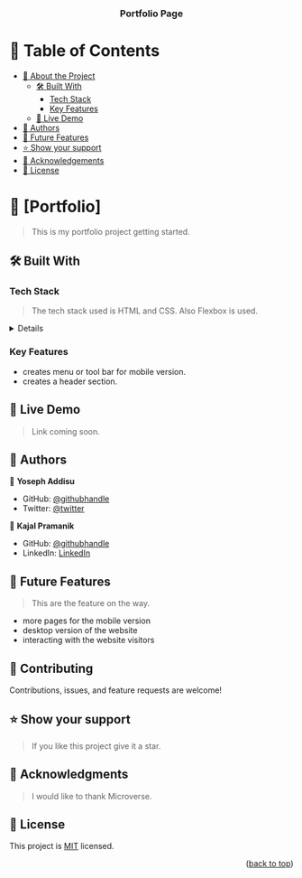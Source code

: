 <a name="readme-top"></a>

<!--
HOW TO USE:
This is an example of how you may give instructions on setting up your project locally.

Modify this file to match your project and remove sections that don't apply.

REQUIRED SECTIONS:
- Table of Contents
- About the Project
  - Built With
  - Live Demo
- Getting Started
- Authors
- Future Features
- Contributing
- Show your support
- Acknowledgements
- License

OPTIONAL SECTIONS:
- FAQ

After you're finished please remove all the comments and instructions!
-->

<div align="center">
  <h3><b>Portfolio Page</b></h3>
</div>

<!-- TABLE OF CONTENTS -->

# 📗 Table of Contents

- [📖 About the Project](#about-project)
  - [🛠 Built With](#built-with)
    - [Tech Stack](#tech-stack)
    - [Key Features](#key-features)
  - [🚀 Live Demo](#live-demo)
- [👥 Authors](#authors)
- [🔭 Future Features](#future-features)
- [⭐️ Show your support](#support)
- [🙏 Acknowledgements](#acknowledgements)
- [📝 License](#license)

<!-- PROJECT DESCRIPTION -->

# 📖 [Portfolio] <a name="about-project"></a>

> This is my portfolio project getting started.

## 🛠 Built With <a name="built-with"></a>

### Tech Stack <a name="tech-stack"></a>

>The tech stack used is HTML and CSS. Also Flexbox is used.

<details>
</details>

<!-- Features -->

### Key Features <a name="key-features"></a>

> 

-  creates menu or tool bar for mobile version.
-  creates a header section.

<!-- LIVE DEMO -->

## 🚀 Live Demo <a name="live-demo"></a>

> Link coming soon.

<!-- AUTHORS -->

## 👥 Authors <a name="authors"></a>

> 

👤 **Yoseph Addisu**

- GitHub: [@githubhandle](https://github.com/yosaddis)
- Twitter: [@twitter](https://twitter.com/yosaddis)

👤 **Kajal Pramanik**

- GitHub: [@githubhandle](https://github.com/Kajal19-del)
- LinkedIn: [LinkedIn](https://www.linkedin.com/in/kajal-pramanik-234a93173/)


<!-- FUTURE FEATURES -->
## 🔭 Future Features <a name="future-features"></a>

> This are the feature on the way.

- more pages for the mobile version
- desktop version of the website
- interacting with the website visitors
<!-- CONTRIBUTING -->

## 🤝 Contributing <a name="contributing"></a>

Contributions, issues, and feature requests are welcome!

<!-- SUPPORT -->

## ⭐️ Show your support <a name="support"></a>

> If you like this project give it a star.

<!-- ACKNOWLEDGEMENTS -->

## 🙏 Acknowledgments <a name="acknowledgements"></a>

> I would like to thank Microverse.

<!-- LICENSE -->

## 📝 License <a name="license"></a>

This project is [MIT](./LICENSE) licensed.

<p align="right">(<a href="#readme-top">back to top</a>)</p>